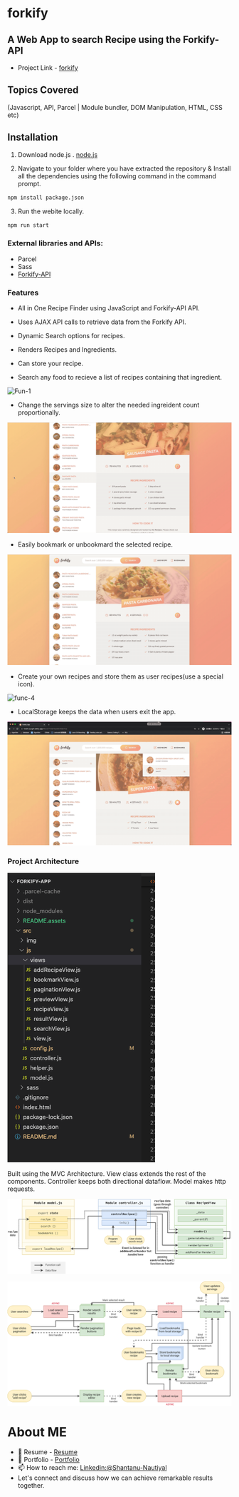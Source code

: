 # forkify

## A Web App to search Recipe using the Forkify-API

- Project Link - [forkify](https://forkify-search.vercel.app/)

## Topics Covered

(Javascript, API, Parcel | Module bundler, DOM Manipulation, HTML, CSS etc)

## Installation

1. Download node.js .
   [node.js](https://nodejs.org/en/download/)

2. Navigate to your folder where you have extracted the repository & Install all the dependencies using the following command in the command prompt.

```bash
npm install package.json
```

3. Run the webite locally.

```bash
npm run start
```

### External libraries and APIs:

- Parcel
- Sass
- [Forkify-API](https://forkify-api.herokuapp.com/v2)

### Features

- All in One Recipe Finder using JavaScript and Forkify-API API.

- Uses AJAX API calls to retrieve data from the Forkify API.

- Dynamic Search options for recipes.

- Renders Recipes and Ingredients.

- Can store your recipe.

- Search any food to recieve a list of recipes containing that ingredient.

![Fun-1](README.assets/Fun-1.gif)

- Change the servings size to alter the needed ingreident count proportionally.

![fun-2](README.assets/fun-2.gif)

- Easily bookmark or unbookmard the selected recipe.

![fuc-3](README.assets/fuc-3.gif)

- Create your own recipes and store them as user recipes(use a special icon).

![func-4](README.assets/func-4.gif)

- LocalStorage keeps the data when users exit the app.

![fuc-5](README.assets/fuc-5.gif)

### Project Architecture

![forkify-project-architecture-recipe](README.assets/Project-Architecture.png)

Built using the MVC Architecture. View class extends the rest of the components. Controller keeps both directional dataflow. Model makes http requests.

![forkify-architecture-recipe-loading](README.assets/forkify-architecture-recipe-loading.png)

![forkify-flowchart-part-3](README.assets/forkify-flowchart-part-3.png)

# About ME

- 📃 Resume - [Resume](https://drive.google.com/drive/folders/1OwC5M27fsk72OzUIzXEc5ij6_b0xYhxR/)
- 💼 Portfolio - [Portfolio](https://shantanu-nautiyal-portfolio.vercel.app/)
- 📫 How to reach me: [Linkedin:@Shantanu-Nautiyal](https://www.linkedin.com/in/Shantanu-nautiyal)
- Let's connect and discuss how we can achieve remarkable results together.
